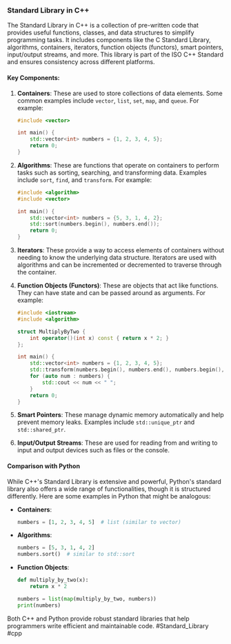 ### Standard Library in C++

The Standard Library in C++ is a collection of pre-written code that provides useful functions, classes, and data structures to simplify programming tasks. It includes components like the C Standard Library, algorithms, containers, iterators, function objects (functors), smart pointers, input/output streams, and more. This library is part of the ISO C++ Standard and ensures consistency across different platforms.

#### Key Components:

1. **Containers**: These are used to store collections of data elements. Some common examples include `vector`, `list`, `set`, `map`, and `queue`. For example:
   ```cpp
   #include <vector>
   
   int main() {
       std::vector<int> numbers = {1, 2, 3, 4, 5};
       return 0;
   }
   ```

2. **Algorithms**: These are functions that operate on containers to perform tasks such as sorting, searching, and transforming data. Examples include `sort`, `find`, and `transform`. For example:
   ```cpp
   #include <algorithm>
   #include <vector>

   int main() {
       std::vector<int> numbers = {5, 3, 1, 4, 2};
       std::sort(numbers.begin(), numbers.end());
       return 0;
   }
   ```

3. **Iterators**: These provide a way to access elements of containers without needing to know the underlying data structure. Iterators are used with algorithms and can be incremented or decremented to traverse through the container.

4. **Function Objects (Functors)**: These are objects that act like functions. They can have state and can be passed around as arguments. For example:
   ```cpp
   #include <iostream>
   #include <algorithm>
   
   struct MultiplyByTwo {
       int operator()(int x) const { return x * 2; }
   };

   int main() {
       std::vector<int> numbers = {1, 2, 3, 4, 5};
       std::transform(numbers.begin(), numbers.end(), numbers.begin(), MultiplyByTwo());
       for (auto num : numbers) {
           std::cout << num << " ";
       }
       return 0;
   }
   ```

5. **Smart Pointers**: These manage dynamic memory automatically and help prevent memory leaks. Examples include `std::unique_ptr` and `std::shared_ptr`.

6. **Input/Output Streams**: These are used for reading from and writing to input and output devices such as files or the console.

#### Comparison with Python

While C++'s Standard Library is extensive and powerful, Python's standard library also offers a wide range of functionalities, though it is structured differently. Here are some examples in Python that might be analogous:

- **Containers**:
  ```python
  numbers = [1, 2, 3, 4, 5]  # list (similar to vector)
  ```

- **Algorithms**:
  ```python
  numbers = [5, 3, 1, 4, 2]
  numbers.sort()  # similar to std::sort
  ```

- **Function Objects**:
  ```python
  def multiply_by_two(x):
      return x * 2

  numbers = list(map(multiply_by_two, numbers))
  print(numbers)
  ```

Both C++ and Python provide robust standard libraries that help programmers write efficient and maintainable code. #Standard_Library #cpp
